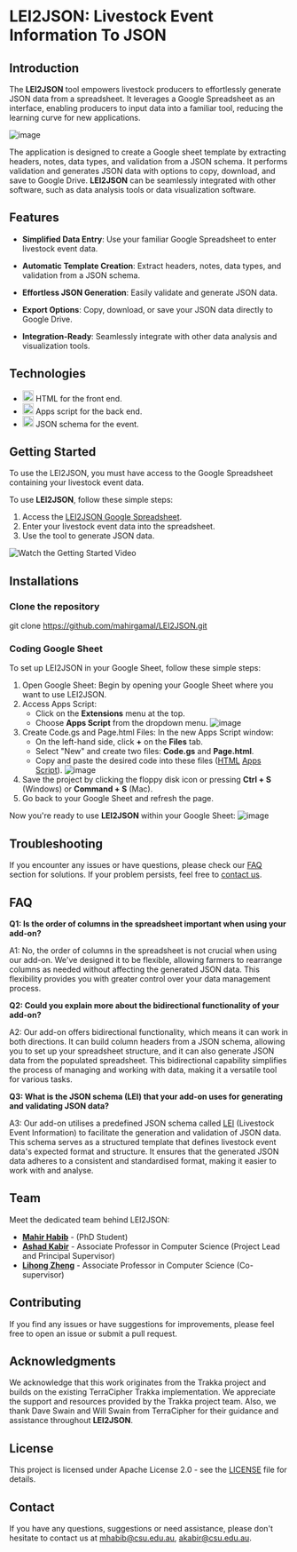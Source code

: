# LEI2JSON: Livestock Event Information To JSON

## Introduction

The **LEI2JSON** tool empowers livestock producers to effortlessly generate JSON data from a spreadsheet. It leverages a Google Spreadsheet as an interface, enabling producers to input data into a familiar tool, reducing the learning curve for new applications.

![image](https://github.com/mahirgamal/LEI2JSON/assets/86919381/56607112-0c2e-44ca-a3fb-72065994427f)


The application is designed to create a Google sheet template by extracting headers, notes, data types, and validation from a JSON schema. It performs validation and generates JSON data with options to copy, download, and save to Google Drive. **LEI2JSON** can be seamlessly integrated with other software, such as data analysis tools or data visualization software.

## Features

- **Simplified Data Entry**: Use your familiar Google Spreadsheet to enter livestock event data.

- **Automatic Template Creation**: Extract headers, notes, data types, and validation from a JSON schema.

- **Effortless JSON Generation**: Easily validate and generate JSON data.

- **Export Options**: Copy, download, or save your JSON data directly to Google Drive.

- **Integration-Ready**: Seamlessly integrate with other data analysis and visualization tools.

## Technologies

- <img src="https://www.iconpacks.net/icons/2/free-html-icon-1467-thumb.png" alt="HTML Icon" width="20"> HTML for the front end.
- <img src="https://cdn-icons-png.flaticon.com/512/2965/2965300.png" alt="JavaScript Icon" width="20"> Apps script for the back end.
- <img src="https://w7.pngwing.com/pngs/124/578/png-transparent-json-computer-icons-jar-jar-angle-text-rectangle-thumbnail.png" alt="JSON Schema Icon" width="20"> JSON schema for the event.


## Getting Started
To use the LEI2JSON, you must have access to the Google Spreadsheet containing your livestock event data.

To use **LEI2JSON**, follow these simple steps:
1. Access the [LEI2JSON Google Spreadsheet][LEI2JSON].
2. Enter your livestock event data into the spreadsheet.
3. Use the tool to generate JSON data.

![Watch the Getting Started Video](https://github.com/mahirgamal/LEI2JSON/assets/86919381/1439b81d-b4a9-449d-942c-6d5353e1093b)



## Installations

### Clone the repository
git clone https://github.com/mahirgamal/LEI2JSON.git

### Coding Google Sheet

To set up LEI2JSON in your Google Sheet, follow these simple steps:
1. Open Google Sheet: Begin by opening your Google Sheet where you want to use LEI2JSON.
2. Access Apps Script:
   - Click on the **Extensions** menu at the top.
   - Choose **Apps Script** from the dropdown menu.
![image](https://github.com/mahirgamal/LEI2JSON/assets/86919381/8b932975-3f68-4bf0-b2ea-fc8696fbccac)
3. Create Code.gs and Page.html Files:
   In the new Apps Script window:
   - On the left-hand side, click **+** on the **Files** tab.
   - Select "New" and create two files: **Code.gs** and **Page.html**.
   - Copy and paste the desired code into these files ([HTML][html] [Apps Script][JavaScript]).
  ![image](https://github.com/mahirgamal/LEI2JSON/assets/86919381/4829d1e4-ad5d-4bc6-9553-9226caa483e4)
4. Save the project by clicking the floppy disk icon or pressing **Ctrl + S** (Windows) or **Command + S** (Mac).
5. Go back to your Google Sheet and refresh the page.

Now you're ready to use **LEI2JSON** within your Google Sheet:
![image](https://github.com/mahirgamal/LEI2JSON/assets/86919381/c74200a4-f16d-464f-bcbd-7bcde07ca913)

## Troubleshooting
If you encounter any issues or have questions, please check our [FAQ](#FAQ) section for solutions. If your problem persists, feel free to [contact us](#Contact).

## FAQ
**Q1: Is the order of columns in the spreadsheet important when using your add-on?**

A1: No, the order of columns in the spreadsheet is not crucial when using our add-on. We've designed it to be flexible, allowing farmers to rearrange columns as needed without affecting the generated JSON data. This flexibility provides you with greater control over your data management process.

**Q2: Could you explain more about the bidirectional functionality of your add-on?**

A2: Our add-on offers bidirectional functionality, which means it can work in both directions. It can build column headers from a JSON schema, allowing you to set up your spreadsheet structure, and it can also generate JSON data from the populated spreadsheet. This bidirectional capability simplifies the process of managing and working with data, making it a versatile tool for various tasks.

**Q3: What is the JSON schema (LEI) that your add-on uses for generating and validating JSON data?**

A3: Our add-on utilises a predefined JSON schema called [LEI](https://github.com/mahirgamal/LEI-schema) (Livestock Event Information) to facilitate the generation and validation of JSON data. This schema serves as a structured template that defines livestock event data's expected format and structure. It ensures that the generated JSON data adheres to a consistent and standardised format, making it easier to work with and analyse.

## Team

Meet the dedicated team behind LEI2JSON:

- [**Mahir Habib**](https://researchoutput.csu.edu.au/en/persons/mahir-habib) - (PhD Student)
- [**Ashad Kabir**](https://researchoutput.csu.edu.au/en/persons/akabircsueduau) - Associate Professor in Computer Science (Project Lead and Principal Supervisor)
- [**Lihong Zheng**](https://researchoutput.csu.edu.au/en/persons/lzhengcsueduau) - Associate Professor in Computer Science (Co-supervisor)

## Contributing
If you find any issues or have suggestions for improvements, please feel free to open an issue or submit a pull request.

## Acknowledgments
We acknowledge that this work originates from the Trakka project and builds on the existing TerraCipher Trakka implementation. We appreciate the support and resources provided by the Trakka project team. Also, we thank Dave Swain and Will Swain from TerraCipher for their guidance and assistance throughout **LEI2JSON**.


## License
This project is licensed under Apache License 2.0 - see the [LICENSE][lic] file for details.

## Contact
If you have any questions, suggestions or need assistance, please don't hesitate to contact us at mhabib@csu.edu.au, akabir@csu.edu.au.

[//]: #
  [LEI2JSON]:  <https://docs.google.com/spreadsheets/d/1bY8gVCLbVUoGXgYd5DosBFXTjOZqGR4kK8yUstpqIBs/edit#gid=0>
  [lic]: <https://github.com/mahirgamal/LEI2JSON/blob/main/LICENSE>
  [html]: <https://github.com/mahirgamal/LEI2JSON/blob/main/src/Page.html>
  [JavaScript]: <https://github.com/mahirgamal/LEI2JSON/blob/main/src/Code.gs>
 
